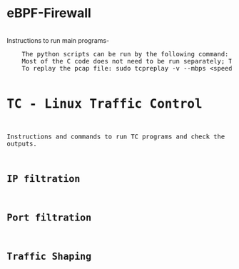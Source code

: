 # eBPF-Firewall
<br>
Instructions to run main programs-
<pre>
	The python scripts can be run by the following command: sudo python3 &lt;python_file_name&gt;
	Most of the C code does not need to be run separately; The related python script will compile it.
	To replay the pcap file: sudo tcpreplay -v --mbps &lt;speed> -i &lt;interface_name> 1.pcap 


# TC - Linux Traffic Control
Instructions and commands to run TC programs and check the outputs. 
## IP filtration
## Port filtration
## Traffic Shaping
